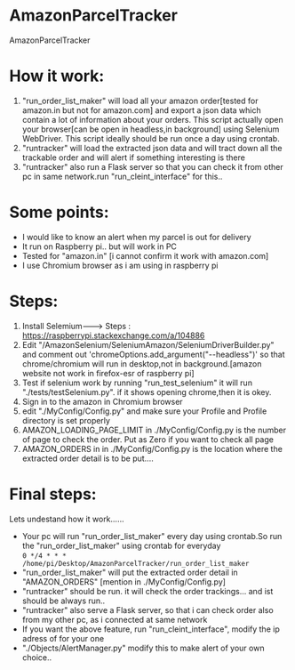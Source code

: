 # AmazonParcelTracker
AmazonParcelTracker

# How it work:
1) "run_order_list_maker" will load all your amazon order[tested for amazon.in but not for amazon.com] and export a json data which contain a lot of information about your orders. This script actually open your browser[can be open in headless,in background] using Selenium WebDriver. This script ideally should be run once a day using crontab.
2) "runtracker" will load the extracted json data and will tract down all the trackable order and will alert if something interesting is there
3) "runtracker" also run a Flask server so that you can check it from other pc in same network.run "run_cleint_interface" for this..

# Some points:

* I would like to know an alert when my parcel is out for delivery
* It run on Raspberry pi.. but will work in PC
* Tested for "amazon.in" [i cannot confirm it work with amazon.com]
* I use Chromium browser as i am using in raspberry pi
# Steps:

1) Install Selemium---> Steps : https://raspberrypi.stackexchange.com/a/104886
2) Edit "/AmazonSelenium/SeleniumAmazon/SeleniumDriverBuilder.py" and comment out 'chromeOptions.add_argument("--headless")' so that chrome/chromium will run in desktop,not in background.[amazon website not work in firefox-esr of raspberry pi]
3) Test if selenium work by running "run_test_selenium" it will run "./tests/testSelenium.py". if it shows opening chrome,then it is okey.
4) Sign in to the amazon in Chromium browser
5) edit "./MyConfig/Config.py" and make sure your Profile and Profile directory is set properly
6) AMAZON_LOADING_PAGE_LIMIT in ./MyConfig/Config.py is the number of page to check the order. Put as Zero if you want to check all page
7) AMAZON_ORDERS in in ./MyConfig/Config.py is the location where the extracted order detail is to be put.... 

# Final steps:
Lets undestand how it work......
* Your pc will run "run_order_list_maker" every day using crontab.So run the "run_order_list_maker" using crontab for everyday <br>  `0 */4 * * * /home/pi/Desktop/AmazonParcelTracker/run_order_list_maker`
* "run_order_list_maker" will put the extracted order detail in "AMAZON_ORDERS" [mention in ./MyConfig/Config.py]
* "runtracker" should be run. it will check the order trackings... and ist should be always run..
* "runtracker" also serve a Flask server, so that i can check order also from my other pc, as i connected at same network
* If you want the above feature, run "run_cleint_interface", modify the ip adress of for your one
* "./Objects/AlertManager.py" modify this to make alert of your own choice..





